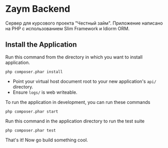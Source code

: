 # Zaym Backend

Сервер для курсового проекта "Честный займ". Приложение написано на PHP с использованием Slim Framework и Idiorm ORM.
## Install the Application

Run this command from the directory in which you want to install application.

    php composer.phar install

* Point your virtual host document root to your new application's `api/` directory.
* Ensure `logs/` is web writeable.

To run the application in development, you can run these commands 

	php composer.phar start

Run this command in the application directory to run the test suite

	php composer.phar test

That's it! Now go build something cool.
